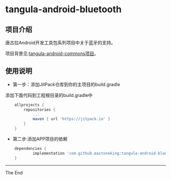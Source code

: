 # tangula-android-bluetooth
## 项目介绍
唐古拉Android开发工具包系列项目中关于蓝牙的支持。

项目背景见:[tangula-android-commons项目](https://github.com/eastoneking/tangula-android-commons)。

## 使用说明

- 第一步：添加JitPack仓库到你的主项目的build.gradle

添加下面代码到工程根目录的build.gradle中
```Groovy
	allprojects {
		repositories {
			...
			maven { url 'https://jitpack.io' }
		}
	}
```

- 第二步:添加APP项目的依赖
```Groovy
	dependencies {
	        implementation 'com.github.eastoneking:tangula-android-bluetooth:$版本号'
	}
```

-----

The End